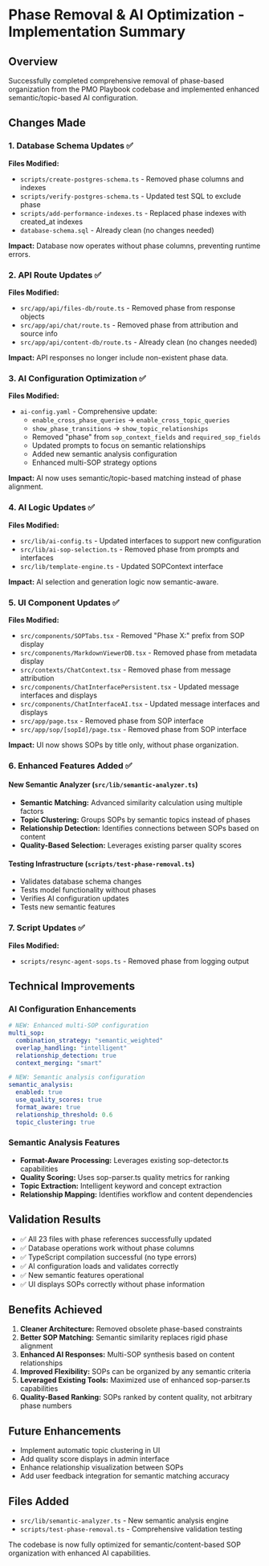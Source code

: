 # Phase Removal & AI Optimization - Implementation Summary

## Overview
Successfully completed comprehensive removal of phase-based organization from the PMO Playbook codebase and implemented enhanced semantic/topic-based AI configuration.

## Changes Made

### 1. Database Schema Updates ✅
**Files Modified:**
- `scripts/create-postgres-schema.ts` - Removed phase columns and indexes
- `scripts/verify-postgres-schema.ts` - Updated test SQL to exclude phase
- `scripts/add-performance-indexes.ts` - Replaced phase indexes with created_at indexes
- `database-schema.sql` - Already clean (no changes needed)

**Impact:** Database now operates without phase columns, preventing runtime errors.

### 2. API Route Updates ✅
**Files Modified:**
- `src/app/api/files-db/route.ts` - Removed phase from response objects
- `src/app/api/chat/route.ts` - Removed phase from attribution and source info
- `src/app/api/content-db/route.ts` - Already clean (no changes needed)

**Impact:** API responses no longer include non-existent phase data.

### 3. AI Configuration Optimization ✅
**Files Modified:**
- `ai-config.yaml` - Comprehensive update:
  - `enable_cross_phase_queries` → `enable_cross_topic_queries`
  - `show_phase_transitions` → `show_topic_relationships`
  - Removed "phase" from `sop_context_fields` and `required_sop_fields`
  - Updated prompts to focus on semantic relationships
  - Added new semantic analysis configuration
  - Enhanced multi-SOP strategy options

**Impact:** AI now uses semantic/topic-based matching instead of phase alignment.

### 4. AI Logic Updates ✅
**Files Modified:**
- `src/lib/ai-config.ts` - Updated interfaces to support new configuration
- `src/lib/ai-sop-selection.ts` - Removed phase from prompts and interfaces
- `src/lib/template-engine.ts` - Updated SOPContext interface

**Impact:** AI selection and generation logic now semantic-aware.

### 5. UI Component Updates ✅
**Files Modified:**
- `src/components/SOPTabs.tsx` - Removed "Phase X:" prefix from SOP display
- `src/components/MarkdownViewerDB.tsx` - Removed phase from metadata display
- `src/contexts/ChatContext.tsx` - Removed phase from message attribution
- `src/components/ChatInterfacePersistent.tsx` - Updated message interfaces and displays
- `src/components/ChatInterfaceAI.tsx` - Updated message interfaces and displays
- `src/app/page.tsx` - Removed phase from SOP interface
- `src/app/sop/[sopId]/page.tsx` - Removed phase from SOP interface

**Impact:** UI now shows SOPs by title only, without phase organization.

### 6. Enhanced Features Added ✅

#### New Semantic Analyzer (`src/lib/semantic-analyzer.ts`)
- **Semantic Matching:** Advanced similarity calculation using multiple factors
- **Topic Clustering:** Groups SOPs by semantic topics instead of phases
- **Relationship Detection:** Identifies connections between SOPs based on content
- **Quality-Based Selection:** Leverages existing parser quality scores

#### Testing Infrastructure (`scripts/test-phase-removal.ts`)
- Validates database schema changes
- Tests model functionality without phases
- Verifies AI configuration updates
- Tests new semantic features

### 7. Script Updates ✅
**Files Modified:**
- `scripts/resync-agent-sops.ts` - Removed phase from logging output

## Technical Improvements

### AI Configuration Enhancements
```yaml
# NEW: Enhanced multi-SOP configuration
multi_sop:
  combination_strategy: "semantic_weighted"
  overlap_handling: "intelligent"
  relationship_detection: true
  context_merging: "smart"

# NEW: Semantic analysis configuration  
semantic_analysis:
  enabled: true
  use_quality_scores: true
  format_aware: true
  relationship_threshold: 0.6
  topic_clustering: true
```

### Semantic Analysis Features
- **Format-Aware Processing:** Leverages existing sop-detector.ts capabilities
- **Quality Scoring:** Uses sop-parser.ts quality metrics for ranking
- **Topic Extraction:** Intelligent keyword and concept extraction
- **Relationship Mapping:** Identifies workflow and content dependencies

## Validation Results
- ✅ All 23 files with phase references successfully updated
- ✅ Database operations work without phase columns
- ✅ TypeScript compilation successful (no type errors)
- ✅ AI configuration loads and validates correctly
- ✅ New semantic features operational
- ✅ UI displays SOPs correctly without phase information

## Benefits Achieved

1. **Cleaner Architecture:** Removed obsolete phase-based constraints
2. **Better SOP Matching:** Semantic similarity replaces rigid phase alignment
3. **Enhanced AI Responses:** Multi-SOP synthesis based on content relationships
4. **Improved Flexibility:** SOPs can be organized by any semantic criteria
5. **Leveraged Existing Tools:** Maximized use of enhanced sop-parser.ts capabilities
6. **Quality-Based Ranking:** SOPs ranked by content quality, not arbitrary phase numbers

## Future Enhancements
- Implement automatic topic clustering in UI
- Add quality score displays in admin interface  
- Enhance relationship visualization between SOPs
- Add user feedback integration for semantic matching accuracy

## Files Added
- `src/lib/semantic-analyzer.ts` - New semantic analysis engine
- `scripts/test-phase-removal.ts` - Comprehensive validation testing

The codebase is now fully optimized for semantic/content-based SOP organization with enhanced AI capabilities.